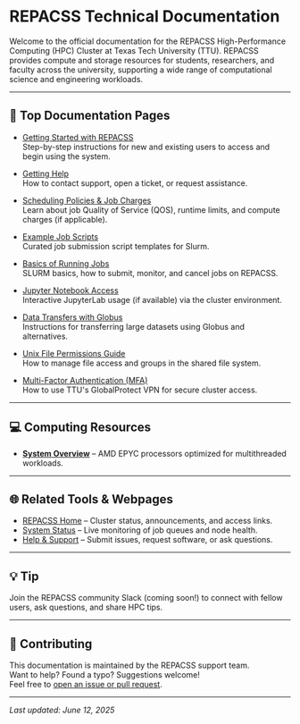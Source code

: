 # REPACSS Technical Documentation

Welcome to the official documentation for the REPACSS High-Performance Computing (HPC) Cluster at Texas Tech University (TTU). REPACSS provides compute and storage resources for students, researchers, and faculty across the university, supporting a wide range of computational science and engineering workloads.

---

## 🔰 Top Documentation Pages

- [Getting Started with REPACSS](getting-started.md)  
  Step-by-step instructions for new and existing users to access and begin using the system.

- [Getting Help](support.md)  
  How to contact support, open a ticket, or request assistance.

- [Scheduling Policies & Job Charges](qos.md)  
  Learn about job Quality of Service (QOS), runtime limits, and compute charges (if applicable).

- [Example Job Scripts](examples/job-scripts.md)  
  Curated job submission script templates for Slurm.

- [Basics of Running Jobs](running-jobs.md)  
  SLURM basics, how to submit, monitor, and cancel jobs on REPACSS.

- [Jupyter Notebook Access](jupyter.md)  
  Interactive JupyterLab usage (if available) via the cluster environment.

- [Data Transfers with Globus](file-transfer.md)  
  Instructions for transferring large datasets using Globus and alternatives.

- [Unix File Permissions Guide](unix-permissions.md)  
  How to manage file access and groups in the shared file system.

- [Multi-Factor Authentication (MFA)](vpn-setup.md)  
  How to use TTU's GlobalProtect VPN for secure cluster access.

---

## 💻 Computing Resources

- **[System Overview](system-overview.md)** – AMD EPYC processors optimized for multithreaded workloads.

---

## 🌐 Related Tools & Webpages

- [REPACSS Home](https://repacss.org) – Cluster status, announcements, and access links.
- [System Status](system-status.md) – Live monitoring of job queues and node health.
- [Help & Support](support.md) – Submit issues, request software, or ask questions.

---

## 💡 Tip

Join the REPACSS community Slack (coming soon!) to connect with fellow users, ask questions, and share HPC tips.

---

## 🤝 Contributing

This documentation is maintained by the REPACSS support team.  
Want to help? Found a typo? Suggestions welcome!  
Feel free to [open an issue or pull request](https://github.com/TalkingJupiter/repacss-user-guide).

---

_Last updated: June 12, 2025_
